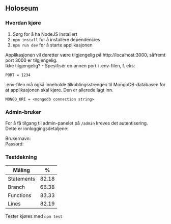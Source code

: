 ## Holoseum

### Hvordan kjøre
1. Sørg for å ha NodeJS installert
2. `npm install` for å installere dependencies
3. `npm run dev` for å starte applikasjonen

Applikasjonen vil deretter være tilgjengelig på http://localhost:3000, såfremt port 3000 er tilgjengelig.  
Ikke tilgjengelig? - Spesifisér en annen port i .env-filen, f. eks:

```
PORT = 1234
```

.env-filen må også inneholde tilkoblingsstrengen til MongoDB-databasen for at applikasjonen skal kjøre. Den er allerede lagt inn.

```
MONGO_URI = <mongodb connection string>
```

### Admin-bruker
For å få tilgang til admin-panelet på `/admin` kreves det autentisering.  
Dette er innloggingsdetaljene:

Brukernavn:  
Passord:

### Testdekning

| Måling     | %          
| -----------|--------
| Statements | 82.18 |
| Branch     | 66.38 |
| Functions  | 83.33 |
| Lines      | 82.19 |

Tester kjøres med `npm test`